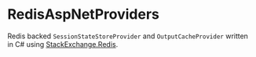 RedisAspNetProviders
====================

Redis backed `SessionStateStoreProvider` and `OutputCacheProvider` written in C# using [StackExchange.Redis](https://github.com/StackExchange/StackExchange.Redis).
